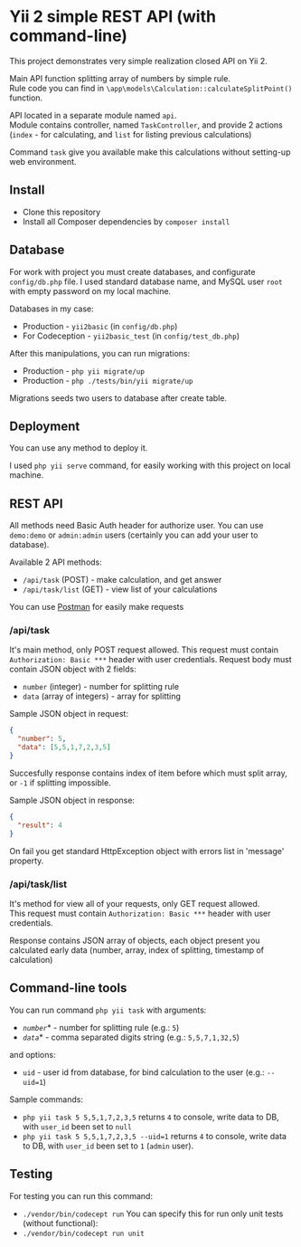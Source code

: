 # Yii 2 simple REST API (with command-line) 

This project demonstrates very simple realization closed API on Yii 2. 

Main API function splitting array of numbers by simple rule.  
Rule code you can find in `\app\models\Calculation::calculateSplitPoint()` function.

API located in a separate module named `api`.  
Module contains controller, named `TaskController`, and provide 2 actions (`index` - for calculating, and `list` for listing previous calculations)

Command `task` give you available make this calculations without setting-up web environment.

## Install
- Clone this repository
- Install all Сomposer dependencies by `composer install`

## Database
For work with project you must create databases, and configurate `config/db.php` file. I used standard database name, and MySQL user `root` with empty password on my local machine.  

Databases in my case:
- Production - `yii2basic` (in `config/db.php`)
- For Codeception - `yii2basic_test` (in `config/test_db.php`)  

After this manipulations, you can run migrations:
- Production - `php yii migrate/up`
- Production - `php ./tests/bin/yii migrate/up`

Migrations seeds two users to database after create table.

## Deployment
You can use any method to deploy it.  

I used `php yii serve` command, for easily working with this project on local machine.

## REST API
All methods need Basic Auth header for authorize user. You can use `demo:demo` or `admin:admin` users (certainly you can add your user to database).  

Available 2 API methods:
- `/api/task` (POST) - make calculation, and get answer
- `/api/task/list` (GET) - view list of your calculations  

You can use [Postman](https://www.getpostman.com/downloads/) for easily make requests

### /api/task
It's main method, only POST request allowed.
This request must contain `Authorization: Basic ***` header with user credentials.
Request body must contain JSON object with 2 fields:
- `number` (integer) - number for splitting rule
- `data` (array of integers) - array for splitting

Sample JSON object in request:
```json
{
  "number": 5,
  "data": [5,5,1,7,2,3,5]
}
```

Succesfully response contains index of item before which must split array, or `-1` if splitting impossible.  

Sample JSON object in response: 
```json
{
  "result": 4
}
```

On fail you get standard HttpException object with errors list in 'message' property.

### /api/task/list
It's method for view all of your requests, only GET request allowed.  
This request must contain `Authorization: Basic ***` header with user credentials.  

Response contains JSON array of objects, each object present you calculated early data (number, array, index of splitting, timestamp of calculation)

## Command-line tools
You can run command `php yii task` with arguments:
- _`number`_* - number for splitting rule (e.g.: `5`)  
- _`data`_* - comma separated digits string (e.g.: `5,5,7,1,32,5`)  

and options:
- `uid` - user id from database, for bind calculation to the user (e.g.: `--uid=1`)

Sample commands:  
- `php yii task 5 5,5,1,7,2,3,5` returns `4` to console, write data to DB, with `user_id` been set to `null`
- `php yii task 5 5,5,1,7,2,3,5 --uid=1` returns `4` to console, write data to DB, with `user_id` been set to `1` (`admin` user).

## Testing
For testing you can run this command:
- `./vendor/bin/codecept run`
You can specify this for run only unit tests (without functional):
- `./vendor/bin/codecept run unit`

